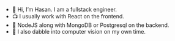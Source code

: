 - 👋 Hi, I’m Hasan. I am a fullstack engineer.
- 📺️ I usually work with React on the frontend.
- 💾 NodeJS along with MongoDB or Postgresql on the backend.
- 🤖 I also dabble into computer vision on my own time.

<!---
Hasan-Aga/Hasan-Aga is a ✨ special ✨ repository because its `README.md` (this file) appears on your GitHub profile.
You can click the Preview link to take a look at your changes.
--->
